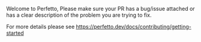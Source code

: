 Welcome to Perfetto,
Please make sure your PR has a bug/issue attached or has a clear description
of the problem you are trying to fix.

For more details please see
https://perfetto.dev/docs/contributing/getting-started

